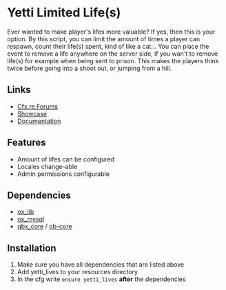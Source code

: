 # Yetti Limited Life(s)
Ever wanted to make player's lifes more valuable? If yes, then this is your option. By this script, you can limit the amount of times a player can respawn, count their life(s) spent, kind of like a cat... You can place the event to remove a life anywhere on the server side, if you wan't to remove life(s) for example when being sent to prison. This makes the players think twice before going into a shoot out, or jumping from a hill. 

## Links
- [Cfx.re Forums](https://forum.cfx.re/t/free-yetti-rob-containers/5234293)
- [Showcase](https://www.youtube.com/watch?v=1jyHGkU9WQE)
- [Documentation](https://yetti-development.gitbook.io/yetti-development/free-scripts/yetti-rob-containers/showcase)

## Features
- Amount of lifes can be configured
- Locales change-able
- Admin permissions configurable

## Dependencies
- [ox_lib](https://github.com/overextended/ox_lib)
- [ox_mysql](https://github.com/overextended/oxmysql)
- [qbx_core](https://github.com/Qbox-project/qbx_core) / [qb-core](https://github.com/qbcore-framework/qb-core)

## Installation 
1. Make sure you have all dependencies that are listed above
2. Add yetti_lives to your resources directory
3. In the cfg write `ensure yetti_lives` **after** the dependencies
